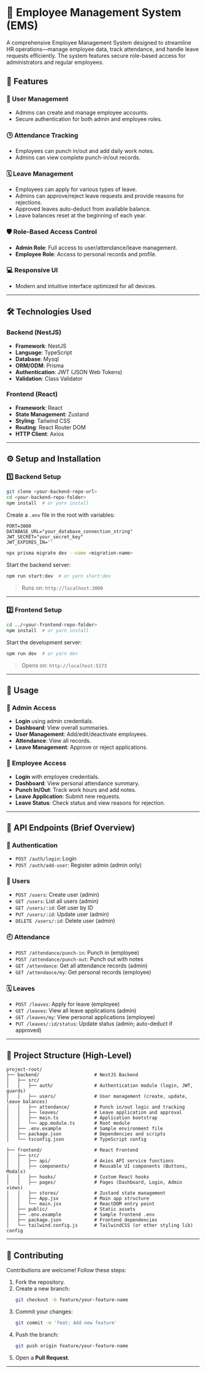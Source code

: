 # 👥 Employee Management System (EMS)

A comprehensive Employee Management System designed to streamline HR operations—manage employee data, track attendance, and handle leave requests efficiently. The system features secure role-based access for administrators and regular employees.

## 🚀 Features

### 🔐 User Management
- Admins can create and manage employee accounts.
- Secure authentication for both admin and employee roles.

### 🕒 Attendance Tracking
- Employees can punch in/out and add daily work notes.
- Admins can view complete punch-in/out records.

### 🗓️ Leave Management
- Employees can apply for various types of leave.
- Admins can approve/reject leave requests and provide reasons for rejections.
- Approved leaves auto-deduct from available balance.
- Leave balances reset at the beginning of each year.

### 🛡️ Role-Based Access Control
- **Admin Role**: Full access to user/attendance/leave management.
- **Employee Role**: Access to personal records and profile.

### 💻 Responsive UI
- Modern and intuitive interface optimized for all devices.

---

## 🛠️ Technologies Used

### Backend (NestJS)
- **Framework**: NestJS
- **Language**: TypeScript
- **Database**: Mysql
- **ORM/ODM**: Prisma
- **Authentication**: JWT (JSON Web Tokens)
- **Validation**: Class Validator

### Frontend (React)
- **Framework**: React
- **State Management**: Zustand
- **Styling**: Tailwind CSS
- **Routing**: React Router DOM
- **HTTP Client**: Axios

---

## ⚙️ Setup and Installation

### 1️⃣ Backend Setup

```bash
git clone <your-backend-repo-url>
cd <your-backend-repo-folder>
npm install  # or yarn install
```

Create a `.env` file in the root with variables:

```env
PORT=3000
DATABASE_URL="your_database_connection_string"
JWT_SECRET="your_secret_key"
JWT_EXPIRES_IN=''
```

```bash
npx prisma migrate dev --name <migration-name>
```

Start the backend server:

```bash
npm run start:dev  # or yarn start:dev
```

> Runs on: `http://localhost:3000`

---

### 2️⃣ Frontend Setup

```bash
cd ../<your-frontend-repo-folder>
npm install  # or yarn install
```

Start the development server:

```bash
npm run dev  # or yarn dev
```

> Opens on: `http://localhost:5173`

---

## 🚀 Usage

### 🔑 Admin Access
- **Login** using admin credentials.
- **Dashboard**: View overall summaries.
- **User Management**: Add/edit/deactivate employees.
- **Attendance**: View all records.
- **Leave Management**: Approve or reject applications.

### 👤 Employee Access
- **Login** with employee credentials.
- **Dashboard**: View personal attendance summary.
- **Punch In/Out**: Track work hours and add notes.
- **Leave Application**: Submit new requests.
- **Leave Status**: Check status and view reasons for rejection.

---

## 🔗 API Endpoints (Brief Overview)

### 🛂 Authentication
- `POST /auth/login`: Login
- `POST /auth/add-user`: Register admin (admin only)

### 👥 Users
- `POST /users`: Create user (admin)
- `GET /users`: List all users (admin)
- `GET /users/:id`: Get user by ID
- `PUT /users/:id`: Update user (admin)
- `DELETE /users/:id`: Delete user (admin)

### 🕘 Attendance
- `POST /attendance/punch-in`: Punch in (employee)
- `POST /attendance/punch-out`: Punch out with notes
- `GET /attendance`: Get all attendance records (admin)
- `GET /attendance/my`: Get personal records (employee)

### 🗓️ Leaves
- `POST /leaves`: Apply for leave (employee)
- `GET /leaves`: View all leave applications (admin)
- `GET /leaves/my`: View personal applications (employee)
- `PUT /leaves/:id/status`: Update status (admin; auto-deduct if approved)

---

## 📂 Project Structure (High-Level)

```plaintext
project-root/
├── backend/                    # NestJS Backend
│   ├── src/
│   │   ├── auth/               # Authentication module (login, JWT, guards)
│   │   ├── users/              # User management (create, update, leave balances)
│   │   ├── attendance/         # Punch in/out logic and tracking
│   │   ├── leaves/             # Leave application and approval
│   │   ├── main.ts             # Application bootstrap
│   │   └── app.module.ts       # Root module
│   ├── .env.example            # Sample environment file
│   ├── package.json            # Dependencies and scripts
│   └── tsconfig.json           # TypeScript config

├── frontend/                   # React Frontend
│   ├── src/
│   │   ├── api/                # Axios API service functions
│   │   ├── components/         # Reusable UI components (Buttons, Modals)
│   │   ├── hooks/              # Custom React hooks
│   │   ├── pages/              # Pages (Dashboard, Login, Admin views)
│   │   ├── stores/             # Zustand state management
│   │   ├── App.jsx             # Main app structure
│   │   └── main.jsx            # ReactDOM entry point
│   ├── public/                 # Static assets
│   ├── .env.example            # Sample frontend .env
│   ├── package.json            # Frontend dependencies
│   └── tailwind.config.js      # TailwindCSS (or other styling lib) config
```

---

## 🤝 Contributing

Contributions are welcome! Follow these steps:

1. Fork the repository.
2. Create a new branch:
   ```bash
   git checkout -b feature/your-feature-name
   ```
3. Commit your changes:
   ```bash
   git commit -m 'feat: Add new feature'
   ```
4. Push the branch:
   ```bash
   git push origin feature/your-feature-name
   ```
5. Open a **Pull Request**.

---
